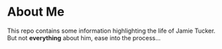 # About Me

This repo contains some information highlighting the life of Jamie Tucker. But not **everything** about him, ease into the process...
